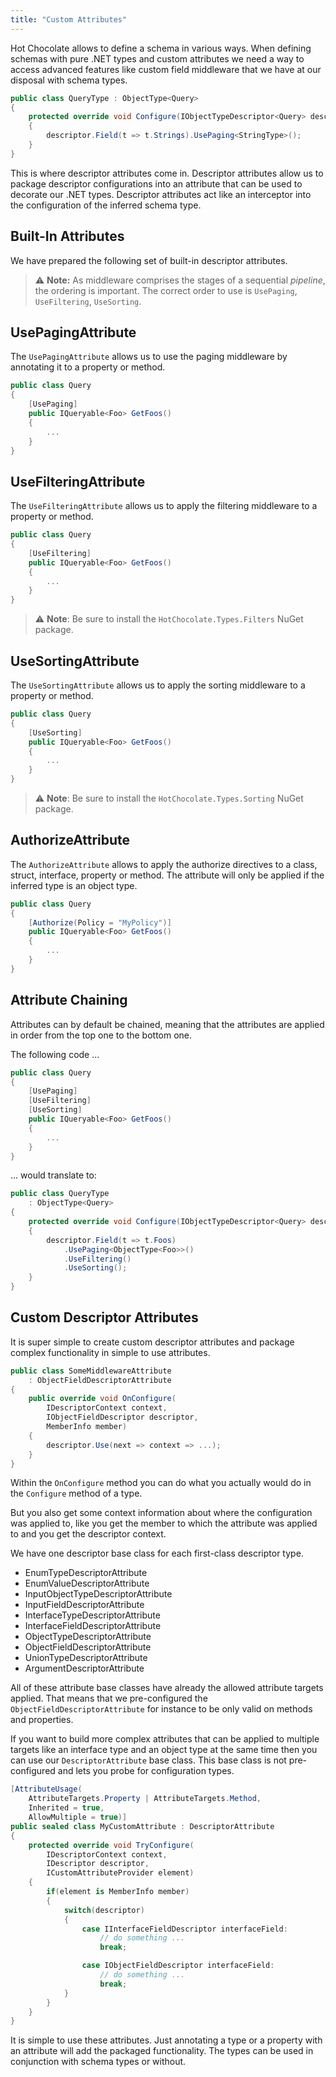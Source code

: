 ```yaml
---
title: "Custom Attributes"
---
```


Hot Chocolate allows to define a schema in various ways. When defining schemas with pure .NET types and custom attributes we need a way to access advanced features like custom field middleware that we have at our disposal with schema types.

```csharp
public class QueryType : ObjectType<Query>
{
    protected override void Configure(IObjectTypeDescriptor<Query> descriptor)
    {
        descriptor.Field(t => t.Strings).UsePaging<StringType>();
    }
}
```

This is where descriptor attributes come in. Descriptor attributes allow us to package descriptor configurations into an attribute that can be used to decorate our .NET types. Descriptor attributes act like an interceptor into the configuration of the inferred schema type.

## Built-In Attributes

We have prepared the following set of built-in descriptor attributes.

> ⚠️ **Note:** As middleware comprises the stages of a sequential _pipeline_, the ordering is important. The correct order to use is `UsePaging`, `UseFiltering`, `UseSorting`.

## UsePagingAttribute

The `UsePagingAttribute` allows us to use the paging middleware by annotating it to a property or method.

```csharp
public class Query
{
    [UsePaging]
    public IQueryable<Foo> GetFoos()
    {
        ...
    }
}
```

## UseFilteringAttribute

The `UseFilteringAttribute` allows us to apply the filtering middleware to a property or method.

```csharp
public class Query
{
    [UseFiltering]
    public IQueryable<Foo> GetFoos()
    {
        ...
    }
}
```

> ⚠️ **Note**: Be sure to install the `HotChocolate.Types.Filters` NuGet package.

## UseSortingAttribute

The `UseSortingAttribute` allows us to apply the sorting middleware to a property or method.

```csharp
public class Query
{
    [UseSorting]
    public IQueryable<Foo> GetFoos()
    {
        ...
    }
}
```

> ⚠️ **Note**: Be sure to install the `HotChocolate.Types.Sorting` NuGet package.

## AuthorizeAttribute

The `AuthorizeAttribute` allows to apply the authorize directives to a class, struct, interface, property or method. The attribute will only be applied if the inferred type is an object type.

```csharp
public class Query
{
    [Authorize(Policy = "MyPolicy")]
    public IQueryable<Foo> GetFoos()
    {
        ...
    }
}
```

## Attribute Chaining

Attributes can by default be chained, meaning that the attributes are applied in order from the top one to the bottom one.

The following code ...

```csharp
public class Query
{
    [UsePaging]
    [UseFiltering]
    [UseSorting]
    public IQueryable<Foo> GetFoos()
    {
        ...
    }
}
```

... would translate to:

```csharp
public class QueryType
    : ObjectType<Query>
{
    protected override void Configure(IObjectTypeDescriptor<Query> descriptor)
    {
        descriptor.Field(t => t.Foos)
            .UsePaging<ObjectType<Foo>>()
            .UseFiltering()
            .UseSorting();
    }
}
```

## Custom Descriptor Attributes

It is super simple to create custom descriptor attributes and package complex functionality in simple to use attributes.

```csharp
public class SomeMiddlewareAttribute
    : ObjectFieldDescriptorAttribute
{
    public override void OnConfigure(
        IDescriptorContext context,
        IObjectFieldDescriptor descriptor,
        MemberInfo member)
    {
        descriptor.Use(next => context => ...);
    }
}
```

Within the `OnConfigure` method you can do what you actually would do in the `Configure` method of a type.

But you also get some context information about where the configuration was applied to, like you get the member to which the attribute was applied to and you get the descriptor context.

We have one descriptor base class for each first-class descriptor type.

- EnumTypeDescriptorAttribute
- EnumValueDescriptorAttribute
- InputObjectTypeDescriptorAttribute
- InputFieldDescriptorAttribute
- InterfaceTypeDescriptorAttribute
- InterfaceFieldDescriptorAttribute
- ObjectTypeDescriptorAttribute
- ObjectFieldDescriptorAttribute
- UnionTypeDescriptorAttribute
- ArgumentDescriptorAttribute

All of these attribute base classes have already the allowed attribute targets applied. That means that we pre-configured the `ObjectFieldDescriptorAttribute` for instance to be only valid on methods and properties.

If you want to build more complex attributes that can be applied to multiple targets like an interface type and an object type at the same time then you can use our `DescriptorAttribute` base class. This base class is not pre-configured and lets you probe for configuration types.

```csharp
[AttributeUsage(
    AttributeTargets.Property | AttributeTargets.Method,
    Inherited = true,
    AllowMultiple = true)]
public sealed class MyCustomAttribute : DescriptorAttribute
{
    protected override void TryConfigure(
        IDescriptorContext context,
        IDescriptor descriptor,
        ICustomAttributeProvider element)
    {
        if(element is MemberInfo member)
        {
            switch(descriptor)
            {
                case IInterfaceFieldDescriptor interfaceField:
                    // do something ...
                    break;

                case IObjectFieldDescriptor interfaceField:
                    // do something ...
                    break;
            }
        }
    }
}
```

It is simple to use these attributes. Just annotating a type or a property with an attribute will add the packaged functionality. The types can be used in conjunction with schema types or without.
